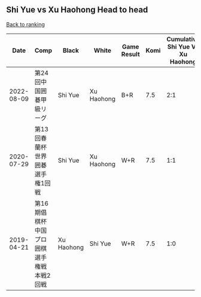 ## Shi Yue vs Xu Haohong Head to head

[Back to ranking](../../index.md)




| **Date** | **Comp** | **Black** | **White** | **Game Result** | **Komi** | **Cumulative Shi Yue Vs Xu Haohong** | **Shi Yue Streak** | **Xu Haohong Streak** | 
| --- | --- | --- | --- | --- | --- | --- | --- | --- |
| 2022-08-09 | 第24回中国囲碁甲級リーグ  | Shi Yue | Xu Haohong | B+R | 7.5 | 2:1 | 1 | 0 | 
| 2020-07-29 | 第13回春蘭杯世界囲碁選手権1回戦 | Shi Yue | Xu Haohong | W+R | 7.5 | 1:1 | 0 | 1 | 
| 2019-04-21 | 第16期倡棋杯中国プロ囲棋選手権戦本戦2回戦 | Xu Haohong | Shi Yue | W+R | 7.5 | 1:0 | 1 | 0 |




